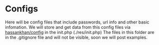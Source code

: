 # Configs

Here will be config files that include passwords, url info and other basic infomation.
We will store and get data from this config files via [hassankhan/config] in the init.php (./res/init.php)
The files in this folder are in the .gitignore file and will not be visible, soon we will post examples.

[hassankhan/config]:<https://github.com/hassankhan/config>